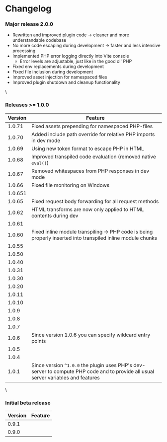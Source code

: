 # Changelog

### Major release 2.0.0

-   Rewritten and improved plugin code -> cleaner and more understandable codebase
-   No more code escaping during development -> faster and less intensive processing
-   Implemented PHP error logging directly into Vite console
    -   Error levels are adjustable, just like in the good ol' PHP
-   Fixed env replacements during development
-   Fixed file inclusion during development
-   Improved asset injection for namespaced files
-   Improved plugin shutdown and cleanup functionality

\
### Releases >= 1.0.0

| Version | Feature                                                                                                                            |
| ------- | ---------------------------------------------------------------------------------------------------------------------------------- |
| 1.0.71  | Fixed assets prepending for namespaced PHP-files                                                                                   |
| 1.0.70  | Added include path override for relative PHP imports in dev mode                                                                   |
| 1.0.69  | Using new token format to escape PHP in HTML                                                                                       |
| 1.0.68  | Improved transpiled code evaluation (removed native `eval()`)                                                                      |
| 1.0.67  | Removed whitespaces from PHP responses in dev mode                                                                                 |
| 1.0.66  | Fixed file monitoring on Windows                                                                                                   |
| 1.0.651 |                                                                                                                                    |
| 1.0.65  | Fixed request body forwarding for all request methods                                                                              |
| 1.0.62  | HTML transforms are now only applied to HTML contents during dev                                                                   |
| 1.0.61  |                                                                                                                                    |
| 1.0.60  | Fixed inline module transpiling -> PHP code is being properly inserted into transpiled inline module chunks                        |
| 1.0.55  |                                                                                                                                    |
| 1.0.50  |                                                                                                                                    |
| 1.0.40  |                                                                                                                                    |
| 1.0.31  |                                                                                                                                    |
| 1.0.30  |                                                                                                                                    |
| 1.0.20  |                                                                                                                                    |
| 1.0.11  |                                                                                                                                    |
| 1.0.10  |                                                                                                                                    |
| 1.0.9   |                                                                                                                                    |
| 1.0.8   |                                                                                                                                    |
| 1.0.7   |                                                                                                                                    |
| 1.0.6   | Since version 1.0.6 you can specify wildcard entry points                                                                          |
| 1.0.5   |                                                                                                                                    |
| 1.0.4   |                                                                                                                                    |
| 1.0.1   | Since version `^1.0.0` the plugin uses PHP's dev-server to compute PHP code and to provide all usual server variables and features |

\
### Initial beta release

| Version | Feature                                                                                                                            |
| ------- | ---------------------------------------------------------------------------------------------------------------------------------- |
| 0.9.1   |                                                                                                                                    |
| 0.9.0   |                                                                                                                                    |
